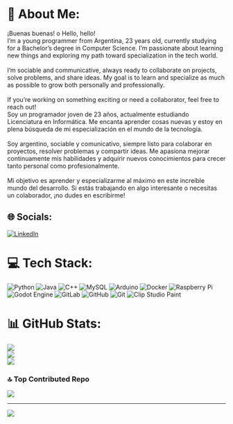 # 💫 About Me:
¡Buenas buenas! o Hello, hello!
<br>I’m a young programmer from Argentina, 23 years old, currently studying for a Bachelor’s degree in Computer Science. I’m passionate about learning new things and exploring my path toward specialization in the tech world.<br><br>I’m sociable and communicative, always ready to collaborate on projects, solve problems, and share ideas. My goal is to learn and specialize as much as possible to grow both personally and professionally.<br><br>If you’re working on something exciting or need a collaborator, feel free to reach out!
<br>Soy un programador joven de 23 años, actualmente estudiando Licenciatura en Informática. Me encanta aprender cosas nuevas y estoy en plena búsqueda de mi especialización en el mundo de la tecnología.<br><br>Soy argentino, sociable y comunicativo, siempre listo para colaborar en proyectos, resolver problemas y compartir ideas. Me apasiona mejorar continuamente mis habilidades y adquirir nuevos conocimientos para crecer tanto personal como profesionalmente.<br><br>Mi objetivo es aprender y especializarme al máximo en este increíble mundo del desarrollo. Si estás trabajando en algo interesante o necesitas un colaborador, ¡no dudes en escribirme!


## 🌐 Socials:
[![LinkedIn](https://img.shields.io/badge/LinkedIn-%230077B5.svg?logo=linkedin&logoColor=white)](https://linkedin.com/in/https://www.linkedin.com/feed/?trk=guest_homepage-basic_google-one-tap-submit) 

# 💻 Tech Stack:
![Python](https://img.shields.io/badge/python-3670A0?style=for-the-badge&logo=python&logoColor=ffdd54) ![Java](https://img.shields.io/badge/java-%23ED8B00.svg?style=for-the-badge&logo=openjdk&logoColor=white) ![C++](https://img.shields.io/badge/c++-%2300599C.svg?style=for-the-badge&logo=c%2B%2B&logoColor=white) ![MySQL](https://img.shields.io/badge/mysql-4479A1.svg?style=for-the-badge&logo=mysql&logoColor=white) ![Arduino](https://img.shields.io/badge/-Arduino-00979D?style=for-the-badge&logo=Arduino&logoColor=white) ![Docker](https://img.shields.io/badge/docker-%230db7ed.svg?style=for-the-badge&logo=docker&logoColor=white) ![Raspberry Pi](https://img.shields.io/badge/-Raspberry_Pi-C51A4A?style=for-the-badge&logo=Raspberry-Pi) ![Godot Engine](https://img.shields.io/badge/GODOT-%23FFFFFF.svg?style=for-the-badge&logo=godot-engine) ![GitLab](https://img.shields.io/badge/gitlab-%23181717.svg?style=for-the-badge&logo=gitlab&logoColor=white) ![GitHub](https://img.shields.io/badge/github-%23121011.svg?style=for-the-badge&logo=github&logoColor=white) ![Git](https://img.shields.io/badge/git-%23F05033.svg?style=for-the-badge&logo=git&logoColor=white) ![Clip Studio Paint](https://img.shields.io/badge/ClipStudioPaint-%23CFD3D3.svg?style=for-the-badge&logo=ClipStudioPaint&logoColor=white)
# 📊 GitHub Stats:
![](https://github-readme-stats.vercel.app/api?username=JuaniDevEJD&theme=tokyonight&hide_border=false&include_all_commits=false&count_private=false)<br/>
![](https://github-readme-streak-stats.herokuapp.com/?user=JuaniDevEJD&theme=tokyonight&hide_border=false)<br/>
![](https://github-readme-stats.vercel.app/api/top-langs/?username=JuaniDevEJD&theme=tokyonight&hide_border=false&include_all_commits=false&count_private=false&layout=compact)

### 🔝 Top Contributed Repo
![](https://github-contributor-stats.vercel.app/api?username=JuaniDevEJD&limit=5&theme=tokyonight&combine_all_yearly_contributions=true)

---
[![](https://visitcount.itsvg.in/api?id=JuaniDevEJD&icon=9&color=1)](https://visitcount.itsvg.in)

<!-- Proudly created with GPRM ( https://gprm.itsvg.in ) -->
